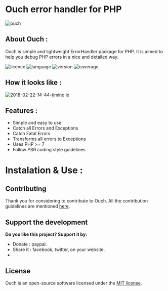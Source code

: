 # Ouch error handler for PHP
![ouch](https://user-images.githubusercontent.com/18489496/36539671-dbf89a76-17d7-11e8-99e1-b372935b83c4.png)

## About Ouch :
   
   Ouch is simple and lightweight ErrorHandler package for PHP. It is aimed to help you debug PHP 
    errors in a nice and detailed way.


![licence](https://img.shields.io/badge/Licence-MIT-yellow.svg)
![language](https://img.shields.io/badge/PHP-7-blue.svg)
![version](https://img.shields.io/badge/Version-0.1.0-red.svg)
![coverage](https://img.shields.io/badge/coverage-30%25-green.svg)

## How it looks like :
![2018-02-22-14-44-timino io](https://user-images.githubusercontent.com/18489496/36541678-f7fa9740-17de-11e8-9d12-52186a8a812d.png)

## Features :
- Simple and easy to use
- Catch all Errors and Exceptions
- Catch Fatal Errors
- Transforms all errors to Exceptions
- Uses PHP >= 7 
- Follow PSR coding style guidelines

# Instalation & Use :






## Contributing

Thank you for considering to contribute to Ouch. All the contribution guidelines are mentioned [here](CONTRIBUTING.md).

## Support the development

**Do you like this project? Support it by:**

- Donate   : paypal.
- Share it : facebook, twitter, on your website.
- 

## License

Ouch is an open-source software licensed under the [MIT license](LICENSE.md).